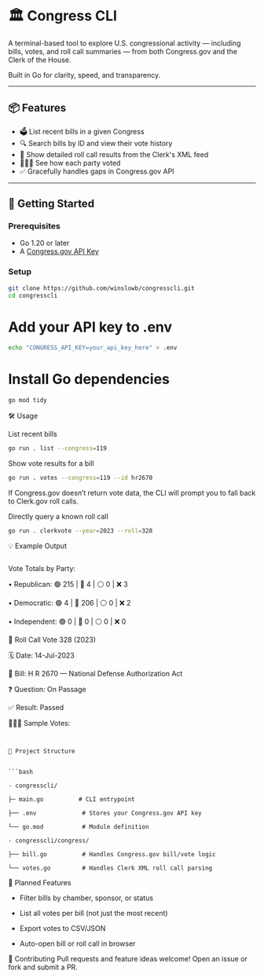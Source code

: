# 🏛️ Congress CLI

A terminal-based tool to explore U.S. congressional activity — including bills, votes, and roll call summaries — from both Congress.gov and the Clerk of the House.

Built in Go for clarity, speed, and transparency.

---

## 📦 Features

- 🗳️ List recent bills in a given Congress
- 🔍 Search bills by ID and view their vote history
- 📜 Show detailed roll call results from the Clerk's XML feed
- 🧑‍🤝‍🧑 See how each party voted
- ✅ Gracefully handles gaps in Congress.gov API

---

## 🚀 Getting Started

### Prerequisites

- Go 1.20 or later
- A [Congress.gov API Key](https://api.congress.gov/)

### Setup

```bash
git clone https://github.com/winslowb/congresscli.git
cd congresscli
```

# Add your API key to .env
```bash
echo "CONGRESS_API_KEY=your_api_key_here" > .env
```


# Install Go dependencies
```bash
go mod tidy
```


🛠️ Usage

List recent bills

```bash
go run . list --congress=119
```
        


Show vote results for a bill

```bash
go run . votes --congress=119 --id hr2670
```

If Congress.gov doesn’t return vote data, the CLI will prompt you to fall back to Clerk.gov roll calls.

Directly query a known roll call

```bash
go run . clerkvote --year=2023 --roll=328
```

💡 Example Output

```bash
```
 Vote Totals by Party:

• Republican: 🟢 215 | 🔴 4 | ⚪ 0 | ❌ 3

• Democratic: 🟢 4 | 🔴 206 | ⚪ 0 | ❌ 2

• Independent: 🟢 0 | 🔴 0 | ⚪ 0 | ❌ 0

📜 Roll Call Vote 328 (2023)

🗓️  Date: 14-Jul-2023

📜 Bill: H R 2670 — National Defense Authorization Act

❓ Question: On Passage

✅ Result: Passed

🧑‍🤝‍🧑 Sample Votes:
```


🔧 Project Structure


```bash

- congresscli/

├─ main.go          # CLI entrypoint

├── .env             # Stores your Congress.gov API key

└── go.mod           # Module definition

- congresscli/congress/

├── bill.go          # Handles Congress.gov bill/vote logic

└── votes.go         # Handles Clerk XML roll call parsing
```

📓 Planned Features
- Filter bills by chamber, sponsor, or status

- List all votes per bill (not just the most recent)

- Export votes to CSV/JSON

- Auto-open bill or roll call in browser

🤝 Contributing
Pull requests and feature ideas welcome! Open an issue or fork and submit a PR.


